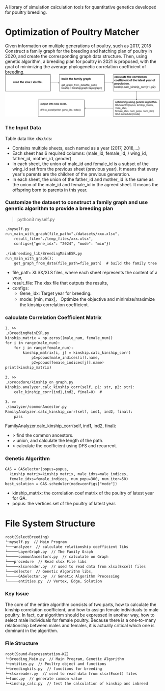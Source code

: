 A library of simulation calculation tools for quantitative genetics developed for poultry breeding.

# Optimization of Poultry Matcher
Given information on multiple generations of poultry, such as 2017, 2018 Construct a family graph for the breeding and hatching plan of poultry in 2020, and create the corresponding graph data structure. Then, using genetic algorithm, a breeding plan for poultry in 2021 is proposed, with the goal of minimizing the average phylogenetic correlation coefficient of breeding.
![](./processing.jpg)

### The Input Data

Table data like xlsx/xls:
- Contains multiple sheets, each named as a year (2017, 2018,...)
- Each sheet has 6 required columns: (male_id, female_id, / wing_id, father_id, mother_id, gender)
- In each sheet, the union of male_id and female_id is a subset of the wing_id set from the previous sheet (previous year). It means that every year's parents are the children of the previous generation.
- In each sheet, the union of the father_id and mother_id is the same as the union of the male_id and female_id in the agreed sheet. It means the offspring born to parents in this year.

### Customize the dataset to construct a family graph and use genetic algorithm to provide a breeding plan
> python3 myself.py

```text
./myself.py
run_main_with_graph(file_path="./datasets/xxx.xlsx",
    result_file="./temp_files/xxx.xlsx",
    configs={"gene_idx": "2024", "mode": "min"})

./inbreeding_lib/BreedingMainESR.py
run_main_with_graph():
    get_graph_from_data(file_path=file_path)  # build the family tree
```
- file_path:  XLSX/XLS files, where each sheet represents the content of a year,
- result_file: The xlsx file that outputs the results,
- configs:
  - Gene_idx: Target year for breeding.
  - mode:  [min, max]， Optimize the objective and minimize/maximize the kinship correlation coefficient.

### calculate Correlation Coefficient Matrix
```text
1. >>
./BreedingMainESR.py
kinship_matrix = np.zeros((male_num, female_num))
for i in range(male_num):
    for j in range(female_num):
        kinship_matrix[i, j] = kinship.calc_kinship_corr(
            p1=popus[male_indices[i]].name,
            p2=popus[female_indices[j]].name)
print(kinship_matrix)

2. >>
./procedure/kinship_on_graph.py
Kinship.analyzer.calc_kinship_corr(self, p1: str, p2: str):
    calc_kinship_corr(ind1,ind2, final=0)  #
    
3. >>
./analyzer/commonAncestor.py 
FamilyAnalyzer.calc_kinship_corr(self, ind1, ind2, final):
    pass
```
FamilyAnalyzer.calc_kinship_corr(self, ind1, ind2, final):
- \> find the common ancestors.
- \> union, and calculate the length of the path.
- \> calculate the coefficient using DFS and recurrent.

### Genetic Algorithm
```text
GAS = GASelector(popus=popus, 
  kinship_matrix=kinship_matrix, male_idxs=male_indices,
  female_idxs=female_indices, num_popu=300, num_iter=50)
best_solution = GAS.scheduler(mode=configs["mode"])
```
- kinship_matrix: the correlation coef matrix of the poultry of latest year for GA.
- popus: the vertices set of the poultry of latest year.

# File System Structure
```text
root(SelectBreeding)
└─myself.py  // Main Program 
└───analyzer  // calculate relationship coefficient libs
└─────LayerGraph.py  // The Family Graph
└─────commonAncestors.py  // calculate on Graph
└───procedure  // Read xlsx File libs
└─────xlsxreader.py  // used to read data from xlsx(Excel) files
└───selector  // Genetic Algorithm libs,
└─────GASelector.py  // Genetic Algorithm Processing
└─────entities.py  // Vertex, Edge, Solution
```

### Key Issue
The core of the entire algorithm consists of two parts, how to calculate the kinship correlation coefficient, and how to assign female individuals to male poultry. 
In fact, our algorithm should be expressed in another way, how to select male individuals for female poultry. 
Because there is a one-to-many relationship between males and females, it is actually critical which one is dominant in the algorithm.


### File Structure
```text
root(Sound-Representation-KZ)
└─Breeding_Main.py  // Main Program, Genetic Algorithm
└─entities.py  // Poultry object and functions
└─breedingkits.py  // functions for breeding
└─xlsxreader.py  // used to read data from xlsx(Excel) files
└─func.py  // generate common value
└─kinship_calc.py  // test the calculation of kinship and inbreed
```



